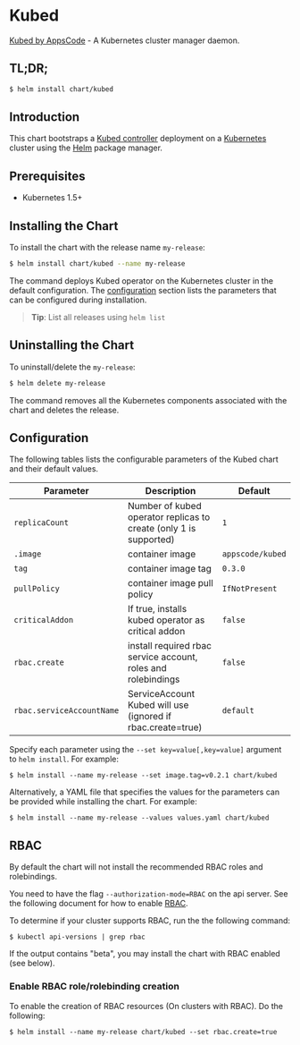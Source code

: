 # Kubed
[Kubed by AppsCode](https://github.com/appscode/kubed) - A Kubernetes cluster manager daemon.

## TL;DR;

```bash
$ helm install chart/kubed
```

## Introduction

This chart bootstraps a [Kubed controller](https://github.com/appscode/kubed) deployment on a [Kubernetes](http://kubernetes.io) cluster using the [Helm](https://helm.sh) package manager.

## Prerequisites

- Kubernetes 1.5+

## Installing the Chart
To install the chart with the release name `my-release`:
```bash
$ helm install chart/kubed --name my-release
```
The command deploys Kubed operator on the Kubernetes cluster in the default configuration. The [configuration](#configuration) section lists the parameters that can be configured during installation.

> **Tip**: List all releases using `helm list`

## Uninstalling the Chart

To uninstall/delete the `my-release`:

```bash
$ helm delete my-release
```

The command removes all the Kubernetes components associated with the chart and deletes the release.

## Configuration

The following tables lists the configurable parameters of the Kubed chart and their default values.


| Parameter                 | Description                                                       | Default            |
| --------------------------| ------------------------------------------------------------------|--------------------|
| `replicaCount`            | Number of kubed operator replicas to create (only 1 is supported) | `1`                |
| `.image`                  | container image                                                   | `appscode/kubed`   |
| `tag`                     | container image tag                                               | `0.3.0`            |
| `pullPolicy`              | container image pull policy                                       | `IfNotPresent`     |
| `criticalAddon`           | If true, installs kubed operator as critical addon                | `false`            |
| `rbac.create`             | install required rbac service account, roles and rolebindings     | `false`            |
| `rbac.serviceAccountName` | ServiceAccount Kubed will use (ignored if rbac.create=true)       | `default`          |


Specify each parameter using the `--set key=value[,key=value]` argument to `helm install`. For example:

```console
$ helm install --name my-release --set image.tag=v0.2.1 chart/kubed
```

Alternatively, a YAML file that specifies the values for the parameters can be provided while
installing the chart. For example:

```console
$ helm install --name my-release --values values.yaml chart/kubed
```

## RBAC
By default the chart will not install the recommended RBAC roles and rolebindings.

You need to have the flag `--authorization-mode=RBAC` on the api server. See the following document for how to enable [RBAC](https://kubernetes.io/docs/admin/authorization/rbac/).

To determine if your cluster supports RBAC, run the the following command:

```console
$ kubectl api-versions | grep rbac
```

If the output contains "beta", you may install the chart with RBAC enabled (see below).

### Enable RBAC role/rolebinding creation

To enable the creation of RBAC resources (On clusters with RBAC). Do the following:

```console
$ helm install --name my-release chart/kubed --set rbac.create=true
```
